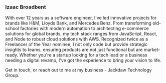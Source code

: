 ### Izaac Broadbent

<!--
**izaacdb/izaacdb** is a ✨ _special_ ✨ repository because its `README.md` (this file) appears on your GitHub profile.

Here are some ideas to get you started:

- 🔭 I’m currently working on ...
- 🌱 I’m currently learning ...
- 👯 I’m looking to collaborate on ...
- 🤔 I’m looking for help with ...
- 💬 Ask me about ...
- 📫 How to reach me: ...
- 😄 Pronouns: ...
- ⚡ Fun fact: ...
-->


With over 12 years as a software engineer, I've led innovative projects for brands like H&M, Lloyds Bank, and Mercedes Benz. From transforming old-school factories with modern automation to architecting e-commerce solutions for global brands, my tech stack ranges from JavaScript, React, and Node to robust cloud solutions with AWS. Recognized twice as a Freelancer of the Year nominee, I not only code but provide strategic insights to teams, ensuring products are not just functional but are market-ready. Whether you're a startup looking for a tech lead or a business needing a digital revamp, I've got the experience to bring your vision to life.

Get in touch, or reach out to me at my business - Jackdaw Technology Group.
